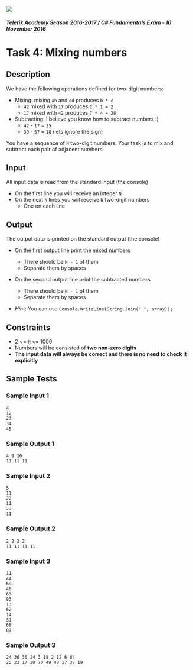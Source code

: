 <img src="https://raw.githubusercontent.com/TelerikAcademy/Common/master/logos/telerik-header-logo.png"/>

#### _Telerik Academy Season 2016-2017 / C# Fundamentals Exam - 10 November 2016_
# Task 4: Mixing numbers

## Description

We have the following operations defined for two-digit numbers:
- Mixing: mixing `ab` and `cd` produces `b * c`
  - `42` mixed with `17` produces `2 * 1 = 2`
  - `17` mixed with `42` produces `7 * 4 = 28`
- Subtracting: I believe you know how to subtract numbers :)
  - `42` - `17` = `25`
  - `39` - `57` = `18` (lets ignore the sign)

You have a sequence of `N` two-digit numbers. Your task is to mix and subtract each pair of adjacent numbers.

## Input

All input data is read from the standard input (the console)

- On the first line you will receive an integer `N`
- On the next `N` lines you will receive `N` two-digit numbers
  - One on each line

## Output

The output data is printed on the standard output (the console)

- On the first output line print the mixed numbers
  - There should be `N - 1` of them
  - Separate them by spaces
- On the second output line print the subtracted numbers
  - There should be `N - 1` of them
  - Separate them by spaces

- _Hint_: You can use `Console.WriteLine(String.Join(" ", array));`

## Constraints

- 2 <= `N` <= 1000
- Numbers will be consisted of **two non-zero digits**
- **The input data will always be correct and there is no need to check it explicitly**

## Sample Tests

### Sample Input 1

```
4
12
23
34
45
```

### Sample Output 1

```
4 9 16
11 11 11
```

### Sample Input 2

```
5
11
22
11
22
11
```

### Sample Output 2

```
2 2 2 2
11 11 11 11
```

### Sample Input 3

```
11
44
69
46
63
83
13
62
14
31
68
87
```

### Sample Output 3

```
24 36 36 24 3 18 2 12 6 64
25 23 17 20 70 49 48 17 37 19
```